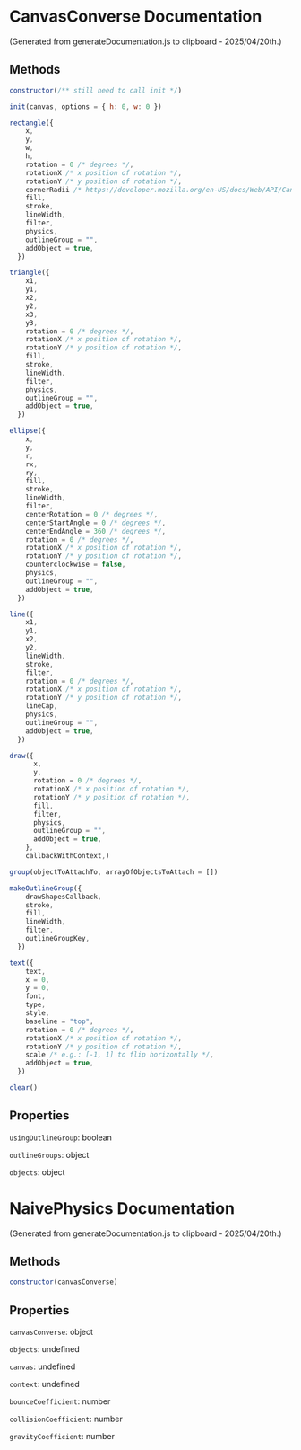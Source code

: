 # CanvasConverse Documentation

(Generated from generateDocumentation.js to clipboard - 2025/04/20th.)

## Methods

```js
constructor(/** still need to call init */)
```

```js
init(canvas, options = { h: 0, w: 0 })
```

```js
rectangle({
    x,
    y,
    w,
    h,
    rotation = 0 /* degrees */,
    rotationX /* x position of rotation */,
    rotationY /* y position of rotation */,
    cornerRadii /* https://developer.mozilla.org/en-US/docs/Web/API/CanvasRenderingContext2D/roundRect */,
    fill,
    stroke,
    lineWidth,
    filter,
    physics,
    outlineGroup = "",
    addObject = true,
  })
```

```js
triangle({
    x1,
    y1,
    x2,
    y2,
    x3,
    y3,
    rotation = 0 /* degrees */,
    rotationX /* x position of rotation */,
    rotationY /* y position of rotation */,
    fill,
    stroke,
    lineWidth,
    filter,
    physics,
    outlineGroup = "",
    addObject = true,
  })
```

```js
ellipse({
    x,
    y,
    r,
    rx,
    ry,
    fill,
    stroke,
    lineWidth,
    filter,
    centerRotation = 0 /* degrees */,
    centerStartAngle = 0 /* degrees */,
    centerEndAngle = 360 /* degrees */,
    rotation = 0 /* degrees */,
    rotationX /* x position of rotation */,
    rotationY /* y position of rotation */,
    counterclockwise = false,
    physics,
    outlineGroup = "",
    addObject = true,
  })
```

```js
line({
    x1,
    y1,
    x2,
    y2,
    lineWidth,
    stroke,
    filter,
    rotation = 0 /* degrees */,
    rotationX /* x position of rotation */,
    rotationY /* y position of rotation */,
    lineCap,
    physics,
    outlineGroup = "",
    addObject = true,
  })
```

```js
draw({
      x,
      y,
      rotation = 0 /* degrees */,
      rotationX /* x position of rotation */,
      rotationY /* y position of rotation */,
      fill,
      filter,
      physics,
      outlineGroup = "",
      addObject = true,
    },
    callbackWithContext,)
```

```js
group(objectToAttachTo, arrayOfObjectsToAttach = [])
```

```js
makeOutlineGroup({
    drawShapesCallback,
    stroke,
    fill,
    lineWidth,
    filter,
    outlineGroupKey,
  })
```

```js
text({
    text,
    x = 0,
    y = 0,
    font,
    type,
    style,
    baseline = "top",
    rotation = 0 /* degrees */,
    rotationX /* x position of rotation */,
    rotationY /* y position of rotation */,
    scale /* e.g.: [-1, 1] to flip horizontally */,
    addObject = true,
  })
```

```js
clear()
```

## Properties

`usingOutlineGroup`: boolean

`outlineGroups`: object

`objects`: object

# NaivePhysics Documentation

(Generated from generateDocumentation.js to clipboard - 2025/04/20th.)

## Methods

```js
constructor(canvasConverse)
```

## Properties

`canvasConverse`: object

`objects`: undefined

`canvas`: undefined

`context`: undefined

`bounceCoefficient`: number

`collisionCoefficient`: number

`gravityCoefficient`: number
